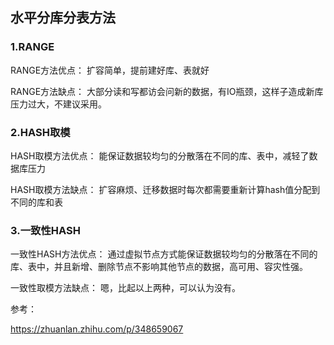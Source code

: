 ## 水平分库分表方法

### 1.RANGE

RANGE方法优点： 扩容简单，提前建好库、表就好

RANGE方法缺点： 大部分读和写都访会问新的数据，有IO瓶颈，这样子造成新库压力过大，不建议采用。

### 2.HASH取模

HASH取模方法优点： 能保证数据较均匀的分散落在不同的库、表中，减轻了数据库压力

HASH取模方法缺点： 扩容麻烦、迁移数据时每次都需要重新计算hash值分配到不同的库和表

### 3.一致性HASH

一致性HASH方法优点： 通过虚拟节点方式能保证数据较均匀的分散落在不同的库、表中，并且新增、删除节点不影响其他节点的数据，高可用、容灾性强。

一致性取模方法缺点： 嗯，比起以上两种，可以认为没有。



参考：

https://zhuanlan.zhihu.com/p/348659067